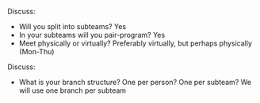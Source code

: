 

Discuss:
- Will you split into subteams? Yes
- In your subteams will you pair-program? Yes
- Meet physically or virtually?  Preferably virtually, but perhaps physically (Mon-Thu)

Discuss:
- What is your branch structure? One per person? One per subteam? We will use one branch per subteam